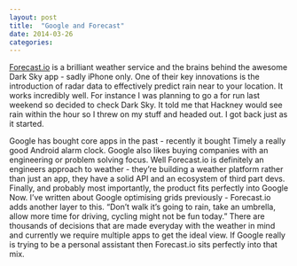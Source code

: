 ```yaml
---
layout: post
title:  "Google and Forecast"
date: 2014-03-26  
categories:
---
```

[Forecast.io](https://forecast.io) is a brilliant weather service and the brains behind the awesome Dark Sky app - sadly iPhone only. One of their key innovations is the introduction of radar data to effectively predict rain near to your location. It works incredibly well. For instance I was planning to go a for run last weekend so decided to check Dark Sky. It told me that Hackney would see rain within the hour so I threw on my stuff and headed out. I got back just as it started.

Google has bought core apps in the past - recently it bought Timely a really good Android alarm clock. Google also likes buying companies with an engineering or problem solving focus. Well Forecast.io is definitely an engineers approach to weather - they’re building a weather platform rather than just an app, they have a solid API and an ecosystem of third part devs. Finally, and probably most importantly, the product fits perfectly into Google Now. I’ve written about Google optimising grids previously - Forecast.io adds another layer to this. “Don’t walk it’s going to rain, take an umbrella, allow more time for driving, cycling might not be fun today.” There are thousands of decisions that are made everyday with the weather in mind and currently we require multiple apps to get the ideal view. If Google really is trying to be a personal assistant then Forecast.io sits perfectly into that mix.
